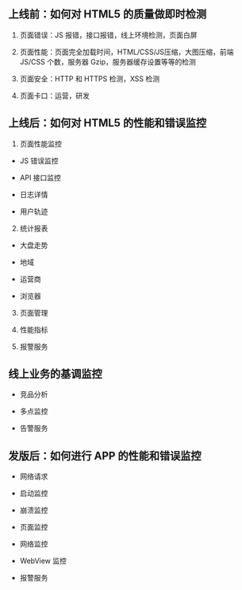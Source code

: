 ## 上线前：如何对 HTML5 的质量做即时检测

1. 页面错误：JS 报错，接口报错，线上环境检测，页面白屏

2. 页面性能：页面完全加载时间，HTML/CSS/JS压缩，大图压缩，前端 JS/CSS 个数，服务器 Gzip，服务器缓存设置等等的检测

3. 页面安全：HTTP 和 HTTPS 检测，XSS 检测

4. 页面卡口：运营，研发

## 上线后：如何对 HTML5 的性能和错误监控

1. 页面性能监控

- JS 错误监控

- API 接口监控

- 日志详情

- 用户轨迹

2. 统计报表

- 大盘走势

- 地域

- 运营商

- 浏览器

3. 页面管理

4. 性能指标

5. 报警服务

## 线上业务的基调监控

- 竞品分析

- 多点监控

- 告警服务

## 发版后：如何进行 APP 的性能和错误监控

- 网络请求

- 启动监控

- 崩溃监控

- 页面监控

- 网络监控

- WebView 监控

- 报警服务
